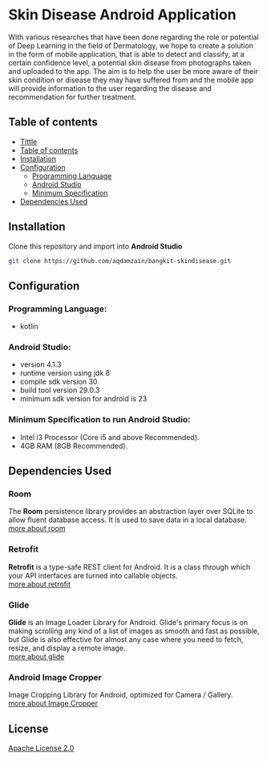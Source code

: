 # Skin Disease Android Application

With various researches that have been done regarding the role or potential of Deep Learning in the field of Dermatology, we hope to create a solution in the form of mobile application, that is able to detect and classify, at a certain confidence level, a potential skin disease from photographs taken and uploaded to the app. The aim is to help the user be more aware of their skin condition or disease they may have suffered from and the mobile app will provide information to the user regarding the disease and recommendation for further treatment.

## Table of contents
<!--ts-->
   * [Tittle](#skin-disease-android-application)
   * [Table of contents](#table-of-contents)
   * [Installation](#installation)
   * [Configuration](#configuration)
      * [Programming Language](#programming-language)
      * [Android Studio](#android-studio)
      * [Minimum Specification](#minimum-specification-to-run-android-studio)
   * [Dependencies Used](#dependencies-used)
<!--te-->

## Installation

Clone this repository and import into **Android Studio**

```bash
git clone https://github.com/aqdamzain/bangkit-skindisease.git
```

## Configuration
### Programming Language:
- kotlin
### Android Studio:
- version 4.1.3
- runtime version using jdk 8
- compile sdk version 30
- build tool version 29.0.3
- minimum sdk version for android is 23
### Minimum Specification to run Android Studio:
- Intel i3 Processor (Core i5 and above Recommended).
- 4GB RAM (8GB Recommended).

## Dependencies Used
### Room
The **Room** persistence library provides an abstraction layer over SQLite to allow fluent database access. It is used to save data in a local database.  <br />
[more about room](https://developer.android.com/training/data-storage/room)
### Retrofit
**Retrofit** is a type-safe REST client for Android. It is a class through which your API interfaces are turned into callable objects. <br />
[more about retrofit](https://square.github.io/retrofit/)
### Glide
**Glide** is an Image Loader Library for Android. Glide's primary focus is on making scrolling any kind of a list of images as smooth and fast as possible, but Glide is also effective for almost any case where you need to fetch, resize, and display a remote image. <br />
[more about glide](https://bumptech.github.io/glide/)
### Android Image Cropper
Image Cropping Library for Android, optimized for Camera / Gallery. <br />
[more about Image Cropper](https://github.com/ArthurHub/Android-Image-Cropper/wiki)
## License
[Apache License 2.0](https://choosealicense.com/licenses/apache-2.0/)
